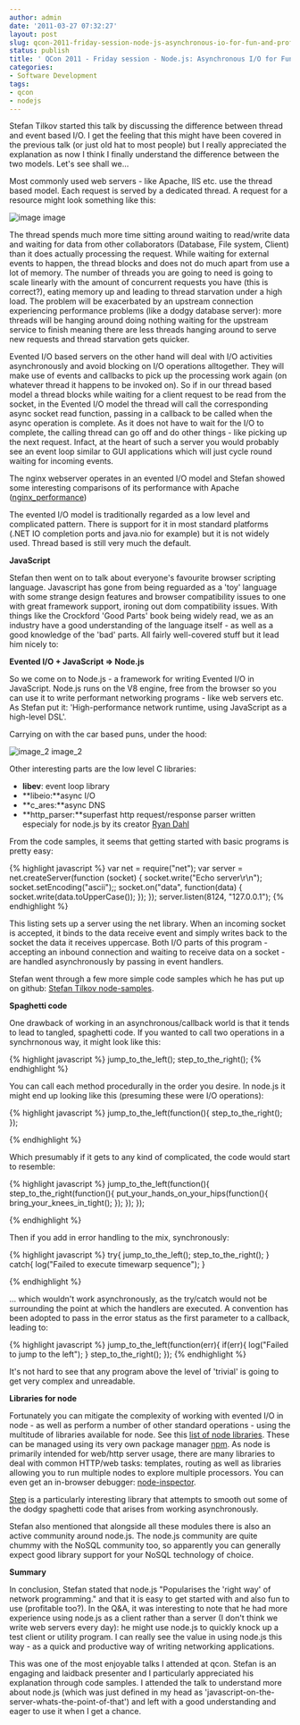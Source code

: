 ```yaml
---
author: admin
date: '2011-03-27 07:32:27'
layout: post
slug: qcon-2011-friday-session-node-js-asynchronous-io-for-fun-and-profit
status: publish
title: ' QCon 2011 - Friday session - Node.js: Asynchronous I/O for Fun and Profit'
categories:
- Software Development
tags:
- qcon
- nodejs
---
```


Stefan Tilkov started this talk by discussing the difference between
thread and event based I/O. I get the feeling that this might have been
covered in the previous talk (or just old hat to most people) but I
really appreciated the explanation as now I think I finally understand
the difference between the two models. Let's see shall we...

Most commonly used web servers - like Apache, IIS etc. use the thread
based model. Each request is served by a dedicated thread. A request for
a resource might look something like this:

![image](http://www.websequencediagrams.com/cgi-bin/cdraw?lz=Q2xpZW50LT5TZXJ2ZXIgdGhyZWFkOiBSRVFVRVNUIEdFVCAvbWVudXMvZnJpZGF5IChSZWFkIHJlcXVlc3QpCm5vdGUgb3ZlciAiADYNIjogUGFyc2UgYW5kIHByb2Nlc3MALggKAGANLT5EYXRhYmFzZTogc2VsZWN0ICogZnJvbSAAcwUgd2hlcmUgZGF5ID0gJ0YAgQAFJwBsCwAzCgpEaWcgYXJvdW5kIGluIG15IGluZGV4ZXMgCnRvIGZpbmQgc29tZSBtYXRjaGluZyBkYXRhCmVuZCBub3RlCgB-CACBexFNZW51IHJlY29yZCBmb3IgAH4GAIFeHENhcnJ5IG9uAIFxCGluZwCBZBhGaWxlIHN5c3RlbTogAIJWBSJNZW51cy50ZW1wbGF0ZSIAglcMACMLIjogTG9jYXRlIHRoZSBmaWxlCgBBCwCDQBEAOhwAgykQTW9yZQCBMAsuLi4AgyIQAIQwBjogUkVTUE9OU0UgPGh0bWw-Li4uPC8ABQUKCgoK&s=napkin)
image

The thread spends much more time sitting around waiting to read/write
data and waiting for data from other collaborators (Database, File
system, Client) than it does actually processing the request. While
waiting for external events to happen, the thread blocks and does not do
much apart from use a lot of memory. The number of threads you are going
to need is going to scale linearly with the amount of concurrent
requests you have (this is correct?), eating memory up and leading to
thread starvation under a high load. The problem will be exacerbated by
an upstream connection experiencing performance problems (like a dodgy
database server): more threads will be hanging around doing nothing
waiting for the upstream service to finish meaning there are less
threads hanging around to serve new requests and thread starvation gets
quicker.

Evented I/O based servers on the other hand will deal with I/O
activities asynchronously and avoid blocking on I/O operations
alltogether. They will make use of events and callbacks to pick up the
processing work again (on whatever thread it happens to be invoked on).
So if in our thread based model a thread blocks while waiting for a
client request to be read from the socket, in the Evented I/O model the
thread will call the corresponding async socket read function, passing
in a callback to be called when the async operation is complete. As it
does not have to wait for the I/O to complete, the calling thread can go
off and do other things - like picking up the next request. Infact, at
the heart of such a server you would probably see an event loop similar
to GUI applications which will just cycle round waiting for incoming
events.

The nginx webserver operates in an evented I/O model and Stefan showed
some interesting comparisons of its performance with Apache
([nginx\_performance](http://blog.webfaction.com/a-little-holiday-present))

The evented I/O model is traditionally regarded as a low level and
complicated pattern. There is support for it in most standard platforms
(.NET IO completion ports and java.nio for example) but it is not widely
used. Thread based is still very much the default.

**JavaScript**

Stefan then went on to talk about everyone's favourite browser scripting
language. Javascript has gone from being reguarded as a 'toy' language
with some strange design features and browser compatibility issues to
one with great framework support, ironing out dom compatibility issues.
With things like the Crockford 'Good Parts' book being widely read, we
as an industry have a good understanding of the language itself - as
well as a good knowledge of the 'bad' parts. All fairly well-covered
stuff but it lead him nicely to:

**Evented I/O + JavaScript =\> Node.js**

So we come on to Node.js - a framework for writing Evented I/O in
JavaScript. Node.js runs on the V8 engine, free from the browser so you
can use it to write performant networking programs - like web servers
etc. As Stefan put it: 'High-performance network runtime, using
JavaScript as a high-level DSL'.

Carrying on with the car based puns, under the hood:

![image\_2](http://dl.dropbox.com/u/18288740/mytw/nodejs.png)
image\_2

Other interesting parts are the low level C libraries:

-   **libev**: event loop library
-   **libeio:**async I/O
-   **c\_ares:**async DNS
-   **http\_parser:**superfast http request/response parser written
    especialy for node.js by its creator [Ryan
    Dahl](https://github.com/ry)

From the code samples, it seems that getting started with basic programs
is pretty easy:

{% highlight javascript %}
var net = require("net");
var server = net.createServer(function (socket) {
  socket.write("Echo server\r\n");
  socket.setEncoding("ascii");;
  socket.on("data", function(data) {
  socket.write(data.toUpperCase());
  });
});
server.listen(8124, "127.0.0.1");
{% endhighlight %}

This listing sets up a server using the net library. When an incoming
socket is accepted, it binds to the data receive event and simply writes
back to the socket the data it receives uppercase. Both I/O parts of
this program - accepting an inbound connection and waiting to receive
data on a socket - are handled asynchronously by passing in event
handlers.

Stefan went through a few more simple code samples which he has put up
on github: [Stefan Tilkov
node-samples](https://github.com/stilkov/node-samples).

**Spaghetti code**

One drawback of working in an asynchronous/callback world is that it
tends to lead to tangled, spaghetti code. If you wanted to call two
operations in a synchrnonous way, it might look like this:


{% highlight javascript %}
jump_to_the_left();
step_to_the_right();
{% endhighlight %}

You can call each method procedurally in the order you desire. In
node.js it might end up looking like this (presuming these were I/O
operations):

{% highlight javascript %}
jump_to_the_left(function(){
    step_to_the_right();
});

{% endhighlight %}

Which presumably if it gets to any kind of complicated, the code would
start to resemble:

{% highlight javascript %}
jump_to_the_left(function(){
   step_to_the_right(function(){
   put_your_hands_on_your_hips(function(){
     	bring_your_knees_in_tight();
    });
  });
 });

{% endhighlight %}

Then if you add in error handling to the mix, synchronously:

{% highlight javascript %}
    try{
      jump_to_the_left();
      step_to_the_right();
    } 
    catch{
       log("Failed to execute timewarp sequence");
    }

{% endhighlight %}

... which wouldn't work asynchronously, as the try/catch would not be
surrounding the point at which the handlers are executed. A convention
has been adopted to pass in the error status as the first parameter to a
callback, leading to:

{% highlight javascript %}
jump_to_the_left(function(err){
  if(err){
    log("Failed to jump to the left");
  }
  step_to_the_right();
});
{% endhighlight %}

It's not hard to see that any program above the level of 'trivial' is
going to get very complex and unreadable.

**Libraries for node**

Fortunately you can mitigate the complexity of working with evented I/O
in node - as well as perform a number of other standard operations -
using the multitude of libraries available for node. See this [list of
node libraries](https://github.com/joyent/node/wiki/modules). These can
be managed using its very own package manager
[npm](https://github.com/isaacs/npm). As node is primarily intended for
web/http server usage, there are many libraries to deal with common
HTTP/web tasks: templates, routing as well as libraries allowing you to
run multiple nodes to explore multiple processors. You can even get an
in-browser debugger:
[node-inspector](https://github.com/dannycoates/node-inspector).

[Step](https://github.com/creationix/step) is a particularly interesting
library that attempts to smooth out some of the dodgy spaghetti code
that arises from working asynchronously.

Stefan also mentioned that alongside all these modules there is also an
active community around node.js. The node.js community are quite chummy
with the NoSQL community too, so apparently you can generally expect
good library support for your NoSQL technology of choice.

**Summary**

In conclusion, Stefan stated that node.js "Popularises the 'right way'
of network programming." and that it is easy to get started with and
also fun to use (profitable too?). In the Q&A, it was interesting to
note that he had more experience using node.js as a client rather than a
server (I don't think we write web servers every day): he might use
node.js to quickly knock up a test client or utility program. I can
really see the value in using node.js this way - as a quick and
productive way of writing networking applications.

This was one of the most enjoyable talks I attended at qcon. Stefan is
an engaging and laidback presenter and I particularly appreciated his
explanation through code samples. I attended the talk to understand more
about node.js (which was just defined in my head as
'javascript-on-the-server-whats-the-point-of-that') and left with a good
understanding and eager to use it when I get a chance.
